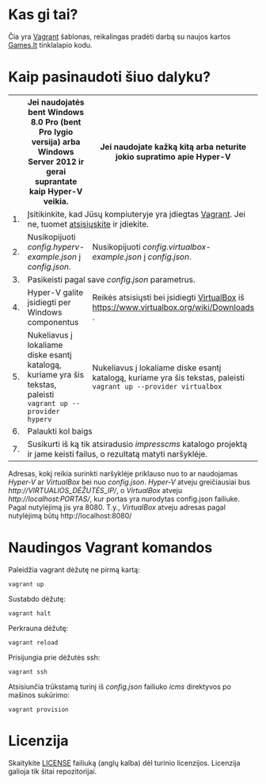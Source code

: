# Kas gi tai?

Čia yra [Vagrant](https://www.vagrantup.com) šablonas, reikalingas pradėti darbą su naujos kartos [Games.lt](http://games.lt) tinklalapio kodu.

# Kaip pasinaudoti šiuo dalyku?

<table>
   <tr>
        <th>
        </th>
      <th>
      Jei naudojatės bent Windows 8.0 Pro (bent Pro lygio versija) arba Windows Server 2012 ir gerai suprantate kaip Hyper-V veikia.
      </th>
      <th>
      Jei naudojate kažką kitą arba neturite jokio supratimo apie Hyper-V
      </th>      
   </tr>
   <tr>
   <td>
   1.
   </td>
   <td colspan="2">
   Įsitikinkite, kad Jūsų kompiuteryje yra įdiegtas <a href="https://www.vagrantup.com">Vagrant</a>. Jei ne, tuomet <a href="https://www.vagrantup.com/downloads.html">atsisiųskite</a> ir įdiekite.
   </td>
   </tr>
   <tr>
   <td>
   2.
   </td>     
   <td>
   Nusikopijuoti <i>config.hyperv-example.json</i> į <i>config.json</i>.
   </td>
      <td>
      Nusikopijuoti <i>config.virtualbox-example.json</i> į <i>config.json</i>.
   </td>
  </tr>
  <tr>
   <td>
   3.
   </td>
   <td colspan="2">
   Pasikeisti pagal save <i>config.json</i> parametrus.
   </td>
   </tr>
      <tr>
   <td>
   4.
   </td>
   <td>
   Hyper-V galite įsidiegti per Windows componentus
   </td>
   <td>
   Reikės atsisiųsti bei įsidiegti <a href="https://www.virtualbox.org/">VirtualBox</a> iš <a href="https://www.virtualbox.org/wiki/Downloads ">https://www.virtualbox.org/wiki/Downloads </a>.   
   </td> 
   </tr>
   <tr>
   <td>
   5.
   </td>
      <td>
      Nukeliavus į lokaliame diske esantį katalogą, kuriame yra šis tekstas, paleisti <br />
      <code>vagrant up --provider hyperv</code>
   </td>
      <td>
      Nukeliavus į lokaliame diske esantį katalogą, kuriame yra šis tekstas, paleisti <br />
      <code>vagrant up --provider virtualbox</code>
   </td>   
   </tr>
      <td>
   6.
   </td>
      <td colspan="2">
      Palaukti kol baigs
   </td>
   
   </tr>
   <tr>
      <td>
   7.
   </td>
      <td colspan="2">
      Susikurti iš ką tik atsiradusio <i>impresscms</i> katalogo projektą ir jame keisti failus, o rezultatą matyti naršyklėje.
   </td>   
   </tr>
</table>

Adresas, kokį reikia surinkti naršyklėje priklauso nuo to ar naudojamas *Hyper-V* ar *VirtualBox* bei nuo *config.json*. *Hyper-V* atveju greičiausiai bus *http://VIRTUALIOS_DĖŽUTĖS_IP/*, o *VirtualBox* atveju *http://localhost:PORTAS/*, kur portas yra nurodytas config.json failiuke. Pagal nutylėjimą jis yra 8080. T.y., *VirtualBox* atveju adresas pagal nutylėjimą būtų http://localhost:8080/

# Naudingos Vagrant komandos

Paleidžia vagrant dėžutę ne pirmą kartą:

    vagrant up

Sustabdo dėžutę:

    vagrant halt

Perkrauna dėžutę:

    vagrant reload

Prisijungia prie dėžutės ssh:

    vagrant ssh

Atsisiunčia trūkstamą turinį iš *config.json* failiuko *icms* direktyvos po mašinos sukūrimo:

    vagrant provision

# Licenzija

Skaitykite [LICENSE](https://raw.githubusercontent.com/GamesLT/web-devbox/master/LICENSE) failiuką (anglų kalba) dėl turinio licenzijos. Licenzija galioja tik šitai repozitorijai.

